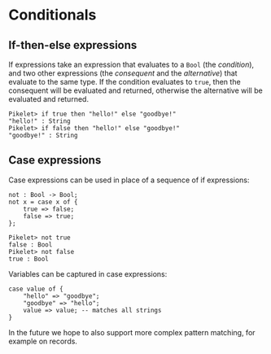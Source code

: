 # Conditionals

## If-then-else expressions

If expressions take an expression that evaluates to a `Bool` (the _condition_),
and two other expressions (the _consequent_ and the _alternative_) that evaluate
to the same type. If the condition evaluates to `true`, then the consequent will
be evaluated and returned, otherwise the alternative will be evaluated and
returned.

```pikelet-repl
Pikelet> if true then "hello!" else "goodbye!"
"hello!" : String
Pikelet> if false then "hello!" else "goodbye!"
"goodbye!" : String
```

## Case expressions

Case expressions can be used in place of a sequence of if expressions:

```pikelet
not : Bool -> Bool;
not x = case x of {
    true => false;
    false => true;
};
```

```pikelet-repl
Pikelet> not true
false : Bool
Pikelet> not false
true : Bool
```

Variables can be captured in case expressions:

```pikelet
case value of {
    "hello" => "goodbye";
    "goodbye" => "hello";
    value => value; -- matches all strings
}
```

In the future we hope to also support more complex pattern matching, for example
on records.
